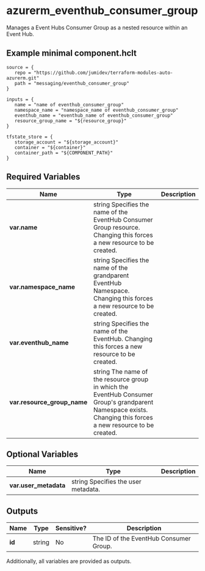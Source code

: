 # azurerm_eventhub_consumer_group

Manages a Event Hubs Consumer Group as a nested resource within an Event Hub.

## Example minimal component.hclt

```hcl
source = {
   repo = "https://github.com/jumidev/terraform-modules-auto-azurerm.git" 
   path = "messaging/eventhub_consumer_group" 
}

inputs = {
   name = "name of eventhub_consumer_group" 
   namespace_name = "namespace_name of eventhub_consumer_group" 
   eventhub_name = "eventhub_name of eventhub_consumer_group" 
   resource_group_name = "${resource_group}" 
}

tfstate_store = {
   storage_account = "${storage_account}" 
   container = "${container}" 
   container_path = "${COMPONENT_PATH}" 
}

```

## Required Variables

| Name | Type |  Description |
| ---- | --------- |  ----------- |
| **var.name** | string  Specifies the name of the EventHub Consumer Group resource. Changing this forces a new resource to be created. | 
| **var.namespace_name** | string  Specifies the name of the grandparent EventHub Namespace. Changing this forces a new resource to be created. | 
| **var.eventhub_name** | string  Specifies the name of the EventHub. Changing this forces a new resource to be created. | 
| **var.resource_group_name** | string  The name of the resource group in which the EventHub Consumer Group's grandparent Namespace exists. Changing this forces a new resource to be created. | 

## Optional Variables

| Name | Type |  Description |
| ---- | --------- |  ----------- |
| **var.user_metadata** | string  Specifies the user metadata. | 



## Outputs

| Name | Type | Sensitive? | Description |
| ---- | ---- | --------- | --------- |
| **id** | string | No  | The ID of the EventHub Consumer Group. | 

Additionally, all variables are provided as outputs.
